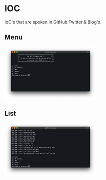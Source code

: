 # IOC

IoC's that are spoken in GitHub Twitter & Blog's. 

## Menu

<img src="/screenshots/menu.png" width="300" >

## List

<img src="/screenshots/list.png" width="300" >
